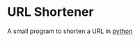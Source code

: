 # URL Shortener

A small program to shorten a URL in [python](https://github.com/Roshni0/Games/blob/master/URLShortener/URL_Shortener.py)
